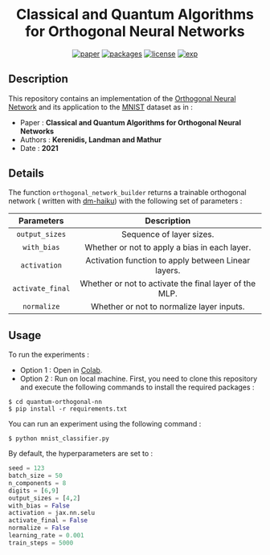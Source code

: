 <h1 align="center" style="margin-top: 0px;"> <b>Classical and Quantum Algorithms for Orthogonal Neural Networks</b></h1>
<div align="center" >

[![paper](https://img.shields.io/static/v1.svg?label=Paper&message=arXiv:2106.07198&color=b31b1b)](https://arxiv.org/abs/2106.07198)
[![packages](https://img.shields.io/static/v1.svg?label=Made%20with&message=JAX&color=27A59A)](https://github.com/google/jax)
[![license](https://img.shields.io/static/v1.svg?label=License&message=GPL%20v3.0&color=green)](https://www.gnu.org/licenses/gpl-3.0.html)
[![exp](https://colab.research.google.com/assets/colab-badge.svg)](https://colab.research.google.com/github/qdevpsi3/quantum-orthogonal-nn/blob/main/mnist_classifier.ipynb)
</div>

## **Description**
This repository contains an implementation of the <ins>Orthogonal Neural Network</ins> and its application to the  <ins>MNIST</ins> dataset as in :

- Paper : **Classical and Quantum Algorithms for Orthogonal Neural Networks**
- Authors : **Kerenidis, Landman and Mathur**
- Date : **2021**

## **Details**

The function `orthogonal_network_builder` returns a trainable orthogonal network ( written with [dm-haiku](https://github.com/deepmind/dm-haiku)) with the following set of parameters :

| Parameters | Description|
|:-:|:-:|
| `output_sizes` | Sequence of layer sizes. |
| `with_bias` | Whether or not to apply a bias in each layer. |
| `activation` | Activation function to apply between Linear layers. |
| `activate_final` | Whether or not to activate the final layer of the MLP. |
| `normalize` | Whether or not to normalize layer inputs. |

## **Usage**
To run the experiments :

- Option 1 : Open in [Colab](https://colab.research.google.com/github/qdevpsi3/quantum-orthogonal-nn/blob/main/mnist_classifier.ipynb).
- Option 2 : Run on local machine. First, you need to clone this repository and execute the following commands to install the required packages :
```
$ cd quantum-orthogonal-nn
$ pip install -r requirements.txt
```
You can run an experiment using the following command :
```
$ python mnist_classifier.py
```

By default, the hyperparameters are set to :
```python
seed = 123
batch_size = 50
n_components = 8
digits = [6,9]
output_sizes = [4,2]
with_bias = False
activation = jax.nn.selu
activate_final = False
normalize = False
learning_rate = 0.001
train_steps = 5000
```